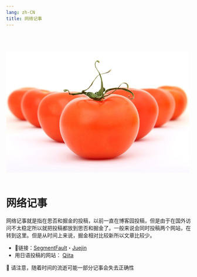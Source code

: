```yaml
---
lang: zh-CN
title: 网络记事
---
```


<img src="/article.jpg" width=500 style="margin-top:50px;margin-bottom:20px;" />



# 网络记事

网络记事就是指在思否和掘金的投稿，以前一直在博客园投稿，但是由于在国外访问不太稳定所以就把投稿都放到思否和掘金了。一般来说会同时投稿两个网站，在转到这里。但是从时间上来说，掘金相对比较新所以文章比较少。

+ 📡链接：[SegmentFault](https://segmentfault.com/u/kensoz/articles)・[Juejin](https://juejin.cn/user/1029616691882653)
+ 用日语投稿的网站： [Qiita](https://qiita.com/kensoz)



🚨 请注意，随着时间的流逝可能一部分记事会失去正确性
